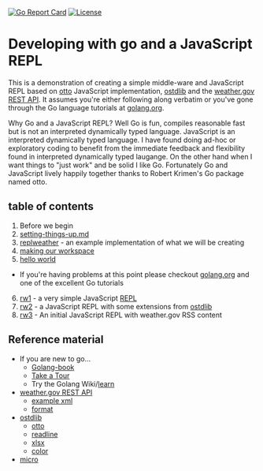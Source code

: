 [![Go Report Card](http://goreportcard.com/badge/rsdoiel/developing-with-go-and-a-js-repl)](http://goreportcard.com/report/rsdoiel/developing-with-go-and-a-js-repl)
[![License](https://img.shields.io/badge/License-BSD%203--Clause-blue.svg)](https://opensource.org/licenses/BSD-3-Clause)

# Developing with go and a JavaScript REPL

This is a demonstration of creating a simple middle-ware and JavaScript REPL based on [otto](https://github.com/robertkrimen/otto) JavaScript implementation, [ostdlib](https://github.com/caltechlibrary/ostdlib) and the [weather.gov REST API](http://graphical.weather.gov/xml/rest.php).  It assumes you're either following along verbatim or you've gone through the Go language tutorials at [golang.org](http://golang.org).

Why Go and a JavaScript REPL?  Well Go is fun, compiles reasonable fast but is not an interpreted dynamically typed language. JavaScript is an interpreted dynamically typed language.  I have found doing ad-hoc or exploratory coding to benefit from the immediate feedback and flexibility found in interpreted dynamically typed laugange. On the other hand when I want things to "just work" and be solid I like Go.  Fortunately Go and JavaScript lively happily together thanks to Robert Krimen's Go package named otto.

## table of contents

1. Before we begin
2. [setting-things-up.md](setting-things-up.md)
3. [replweather](https://github.com/rsdoiel/replweather) - an example implementation of what we will be creating
4. [making our workspace](making-our-workspace.md)
5. [hello world](helloworld.md)
  + If you're having problems at this point please checkout [golang.org](http://golang.org) and one of the excellent Go tutorials
6. [rw1](rw1.md) - a very simple JavaScript [REPL](https://en.wikipedia.org/wiki/Read%E2%80%93eval%E2%80%93print_loop)
7. [rw2](rw2.md) - a JavaScript REPL with some extensions from [ostdlib](https://github.com/caltechlibrary/ostdlib)
8. [rw3](rw3.md) - An initial JavaScript REPL with weather.gov RSS content


## Reference material

+ If you are new to go...
    + [Golang-book](http://www.golang-book.com/)
    + [Take a Tour](https://tour.golang.org/welcome/1)
    + Try the Golang Wiki/[learn](https://github.com/golang/go/wiki/Learn)
+ [weather.gov REST API](http://graphical.weather.gov/xml/rest.php)
    + [example xml](http://graphical.weather.gov/xml/DWMLgen/schema/latest_DWML.txt)
    + [format](http://graphical.weather.gov/xml/mdl/XML/Design/MDL_XML_Design.htm)
+ [ostdlib](https://github.com/caltechlibrary/ostdlib)
    + [otto](https://github.com/robertkrimen/otto)
    + [readline](https://github.com/chzyer/readline)
    + [xlsx](https://github.com/tealeg/xlsx)
    + [color](https://github.com/fatih/color)
+ [micro](https://github.com/zyedidia/micro)
